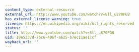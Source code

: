 ```yaml
---
content_type: external-resource
external_url: http://www.youtube.com/watch?v=8ll_u870PG8
has_external_license_warning: true
license: https://en.wikipedia.org/wiki/All_rights_reserved
status: ''
title: http://www.youtube.com/watch?v=8ll_u870PG8
uid: 10e5237d-76c6-406f-a625-b7ec11ae1ccf
wayback_url: ''
---
```


